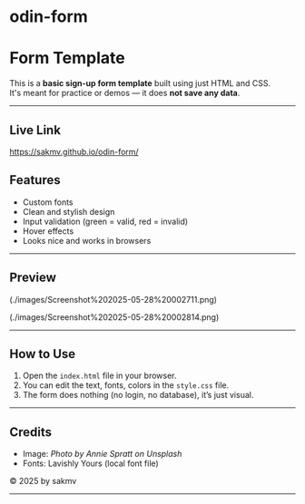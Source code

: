 # odin-form

# Form Template 

This is a **basic sign-up form template** built using just HTML and CSS.  
It's meant for practice or demos — it does **not save any data**.

---
## Live Link 
https://sakmv.github.io/odin-form/

## Features

- Custom fonts
- Clean and stylish design
- Input validation (green = valid, red = invalid)
- Hover effects
- Looks nice and works in browsers

---

## Preview

(./images/Screenshot%202025-05-28%20002711.png)

(./images/Screenshot%202025-05-28%20002814.png)

---

## How to Use

1. Open the `index.html` file in your browser.
2. You can edit the text, fonts, colors in the `style.css` file.
3. The form does nothing (no login, no database), it’s just visual.

---

## Credits

- Image: *Photo by Annie Spratt on Unsplash*
- Fonts: Lavishly Yours (local font file)

© 2025 by sakmv

---
